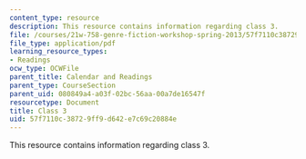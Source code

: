 ```yaml
---
content_type: resource
description: This resource contains information regarding class 3.
file: /courses/21w-758-genre-fiction-workshop-spring-2013/57f7110c38729ff9d642e7c69c20884e_MIT21W_758S13_Class_3.pdf
file_type: application/pdf
learning_resource_types:
- Readings
ocw_type: OCWFile
parent_title: Calendar and Readings
parent_type: CourseSection
parent_uid: 080849a4-a03f-02bc-56aa-00a7de16547f
resourcetype: Document
title: Class 3
uid: 57f7110c-3872-9ff9-d642-e7c69c20884e
---
```

This resource contains information regarding class 3.

